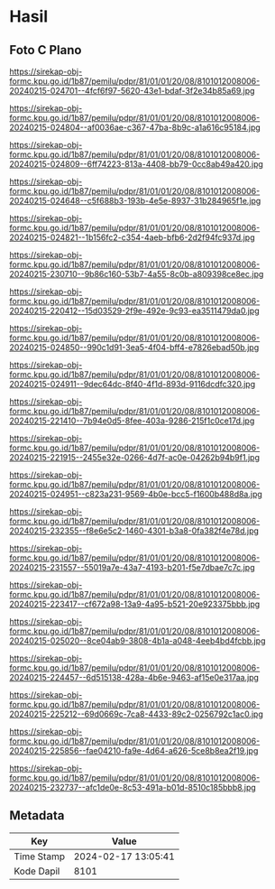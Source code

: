 # Hasil

## Foto C Plano

https://sirekap-obj-formc.kpu.go.id/1b87/pemilu/pdpr/81/01/01/20/08/8101012008006-20240215-024701--4fcf6f97-5620-43e1-bdaf-3f2e34b85a69.jpg

https://sirekap-obj-formc.kpu.go.id/1b87/pemilu/pdpr/81/01/01/20/08/8101012008006-20240215-024804--af0036ae-c367-47ba-8b9c-a1a616c95184.jpg

https://sirekap-obj-formc.kpu.go.id/1b87/pemilu/pdpr/81/01/01/20/08/8101012008006-20240215-024809--6ff74223-813a-4408-bb79-0cc8ab49a420.jpg

https://sirekap-obj-formc.kpu.go.id/1b87/pemilu/pdpr/81/01/01/20/08/8101012008006-20240215-024648--c5f688b3-193b-4e5e-8937-31b284965f1e.jpg

https://sirekap-obj-formc.kpu.go.id/1b87/pemilu/pdpr/81/01/01/20/08/8101012008006-20240215-024821--1b156fc2-c354-4aeb-bfb6-2d2f94fc937d.jpg

https://sirekap-obj-formc.kpu.go.id/1b87/pemilu/pdpr/81/01/01/20/08/8101012008006-20240215-230710--9b86c160-53b7-4a55-8c0b-a809398ce8ec.jpg

https://sirekap-obj-formc.kpu.go.id/1b87/pemilu/pdpr/81/01/01/20/08/8101012008006-20240215-220412--15d03529-2f9e-492e-9c93-ea3511479da0.jpg

https://sirekap-obj-formc.kpu.go.id/1b87/pemilu/pdpr/81/01/01/20/08/8101012008006-20240215-024850--990c1d91-3ea5-4f04-bff4-e7826ebad50b.jpg

https://sirekap-obj-formc.kpu.go.id/1b87/pemilu/pdpr/81/01/01/20/08/8101012008006-20240215-024911--9dec64dc-8f40-4f1d-893d-9116dcdfc320.jpg

https://sirekap-obj-formc.kpu.go.id/1b87/pemilu/pdpr/81/01/01/20/08/8101012008006-20240215-221410--7b94e0d5-8fee-403a-9286-215f1c0ce17d.jpg

https://sirekap-obj-formc.kpu.go.id/1b87/pemilu/pdpr/81/01/01/20/08/8101012008006-20240215-221915--2455e32e-0266-4d7f-ac0e-04262b94b9f1.jpg

https://sirekap-obj-formc.kpu.go.id/1b87/pemilu/pdpr/81/01/01/20/08/8101012008006-20240215-024951--c823a231-9569-4b0e-bcc5-f1600b488d8a.jpg

https://sirekap-obj-formc.kpu.go.id/1b87/pemilu/pdpr/81/01/01/20/08/8101012008006-20240215-232355--f8e6e5c2-1460-4301-b3a8-0fa382f4e78d.jpg

https://sirekap-obj-formc.kpu.go.id/1b87/pemilu/pdpr/81/01/01/20/08/8101012008006-20240215-231557--55019a7e-43a7-4193-b201-f5e7dbae7c7c.jpg

https://sirekap-obj-formc.kpu.go.id/1b87/pemilu/pdpr/81/01/01/20/08/8101012008006-20240215-223417--cf672a98-13a9-4a95-b521-20e923375bbb.jpg

https://sirekap-obj-formc.kpu.go.id/1b87/pemilu/pdpr/81/01/01/20/08/8101012008006-20240215-025020--8ce04ab9-3808-4b1a-a048-4eeb4bd4fcbb.jpg

https://sirekap-obj-formc.kpu.go.id/1b87/pemilu/pdpr/81/01/01/20/08/8101012008006-20240215-224457--6d515138-428a-4b6e-9463-af15e0e317aa.jpg

https://sirekap-obj-formc.kpu.go.id/1b87/pemilu/pdpr/81/01/01/20/08/8101012008006-20240215-225212--69d0669c-7ca8-4433-89c2-0256792c1ac0.jpg

https://sirekap-obj-formc.kpu.go.id/1b87/pemilu/pdpr/81/01/01/20/08/8101012008006-20240215-225856--fae04210-fa9e-4d64-a626-5ce8b8ea2f19.jpg

https://sirekap-obj-formc.kpu.go.id/1b87/pemilu/pdpr/81/01/01/20/08/8101012008006-20240215-232737--afc1de0e-8c53-491a-b01d-8510c185bbb8.jpg


## Metadata

| Key        | Value               |
| ---------- | ------------------- |
| Time Stamp | 2024-02-17 13:05:41 |
| Kode Dapil | 8101                |



